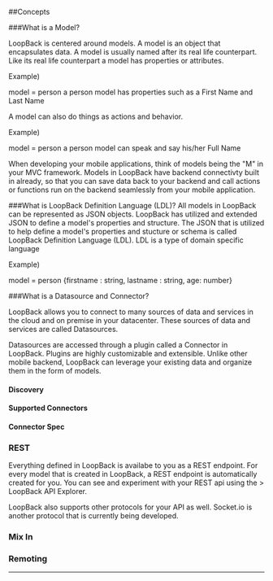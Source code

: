 ##Concepts

###What is a Model?

LoopBack is centered around models.  A model is an object that encapsulates data.  A model is usually named after its real life counterpart.  Like its real life counterpart a model has properties or attributes.


  Example)

  model = person
  a person model has properties such as a First Name and Last Name

A model can also do things as actions and behavior.

  Example)

  model = person
  a person model can speak and say his/her Full Name

When developing your mobile applications, think of models being the "M" in your MVC framework.  Models in LoopBack have backend connectivty built in already, so that you can save data back to your backend and call actions or functions run on the backend seamlessly from your mobile application.

###What is LoopBack Definition Language (LDL)?
All models in LoopBack can be represented as JSON objects.  LoopBack has utilized and extended JSON to define a model's properties and structure.  The JSON that is utilized to help define a model's properties and stucture or schema is called LoopBack Definition Language (LDL).  LDL is a type of domain specific language <insert link>

  Example)

  model = person
  {firstname : string, lastname : string, age: number}

###What is a Datasource and Connector?

LoopBack allows you to connect to many sources of data and services in the cloud and on premise in your datacenter.  These sources of data and services are called Datasources.  

Datasources are accessed through a plugin called a Connector in LoopBack.  Plugins are highly customizable and extensible.  Unlike other mobile backend, LoopBack can leverage your existing data and organize them in the form of models.

#### Discovery
#### Supported Connectors
#### Connector Spec

### REST

Everything defined in LoopBack is availabe to you as a REST endpoint.  For every model that is created in LoopBack, a REST endpoint is automatically created for you.  You can see and experiment with your REST api using the <insert link>> LoopBack API Explorer.

LoopBack also supports other protocols for your API as well.  Socket.io is another protocol that is currently being developed. 

### Mix In

### Remoting 

---
